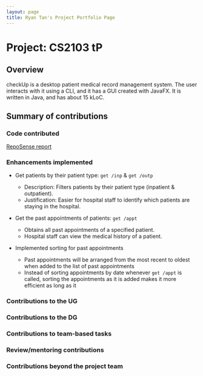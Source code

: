 ```yaml
---
layout: page
title: Ryan Tan's Project Portfolio Page
---
```


# Project: CS2103 tP

## Overview

checkUp is a desktop patient medical record management system. The user interacts with it using a CLI, and it has a GUI 
created with JavaFX. It is written in Java, and has about 15 kLoC.

## Summary of contributions

### Code contributed

[RepoSense report](https://nus-cs2103-ay2223s1.github.io/tp-dashboard/?search=ryan-tan00&breakdown=true)

### Enhancements implemented

* Get patients by their patient type: `get /inp` & `get /outp`
  * Description: Filters patients by their patient type (inpatient & outpatient).
  * Justification: Easier for hospital staff to identify which patients are staying in the hospital.

* Get the past appointments of patients: `get /appt`
  * Obtains all past appointments of a specified patient.
  * Hospital staff can view the medical history of a patient.

* Implemented sorting for past appointments
  * Past appointments will be arranged from the most recent to oldest when added to the list of past appointments
  * Instead of sorting appointments by date whenever `get /appt` is called, sorting the appointments as it is added 
    makes it more efficient as long as it 

### Contributions to the UG



### Contributions to the DG

### Contributions to team-based tasks

### Review/mentoring contributions

### Contributions beyond the project team
